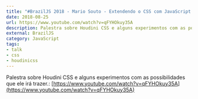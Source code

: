 ```yaml
---
title: "#BrazilJS 2018 - Mario Souto - Extendendo o CSS com JavaScript e magia - feat. Houdini"
date: 2018-08-25
url: https://www.youtube.com/watch?v=qFYHOkuy35A
description: Palestra sobre Houdini CSS e alguns experimentos com as possibilidades que ele irá trazer.
external: BrazilJS
category: JavaScript
tags:
- talk
- css
- houdinicss
---
```


Palestra sobre Houdini CSS e alguns experimentos com as possibilidades que ele irá trazer.: [https://www.youtube.com/watch?v=qFYHOkuy35A](https://www.youtube.com/watch?v=qFYHOkuy35A)

